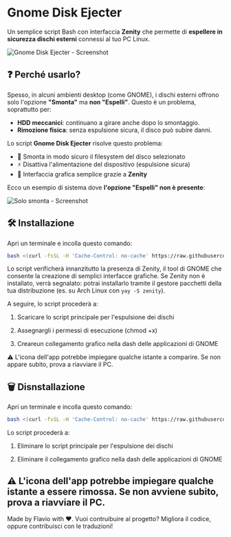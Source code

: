 # Gnome Disk Ejecter

Un semplice script Bash con interfaccia **Zenity** che permette di **espellere in sicurezza dischi esterni** connessi al tuo PC Linux.


![Gnome Disk Ejecter - Screenshot](https://github.com/user-attachments/assets/906400eb-3f43-403f-838c-47f317f2daec)



## ❓ Perché usarlo?

Spesso, in alcuni ambienti desktop (come GNOME), i dischi esterni offrono solo l'opzione **"Smonta"** ma **non "Espelli"**. Questo è un problema, soprattutto per:

- **HDD meccanici**: continuano a girare anche dopo lo smontaggio.
- **Rimozione fisica**: senza espulsione sicura, il disco può subire danni.

Lo script **Gnome Disk Ejecter** risolve questo problema:

- 📂 Smonta in modo sicuro il filesystem del disco selezionato  
- ⚡ Disattiva l'alimentazione del dispositivo (espulsione sicura)  
- 🧠 Interfaccia grafica semplice grazie a **Zenity**

Ecco un esempio di sistema dove **l'opzione "Espelli" non è presente**:

![Solo smonta - Screenshot](https://github.com/user-attachments/assets/05ba6619-2902-4f21-b3a1-55526945b061)

    

## 🛠️ Installazione

Apri un terminale e incolla questo comando:

```bash
bash <(curl -fsSL -H 'Cache-Control: no-cache' https://raw.githubusercontent.com/Flavio-coding/gnome-disk-ejecter/main/installer.sh)
```
Lo script verificherà innanzitutto la presenza di Zenity, il tool di GNOME che consente la creazione di semplici interfacce grafiche.
Se Zenity non è installato, verrà segnalato: potrai installarlo tramite il gestore pacchetti della tua distribuzione (es. su Arch Linux con `yay -S zenity`).

A seguire, lo script procederà a:
1. Scaricare lo script principale per l'espulsione dei dischi

2. Assegnargli i permessi di esecuzione (chmod +x)
    
3. Creareun collegamento grafico nella dash delle applicazioni di GNOME
    
⚠️   L'icona dell'app potrebbe impiegare qualche istante a comparire. Se non appare subito, prova a riavviare il PC.

    
## 🗑️ Disnstallazione

Apri un terminale e incolla questo comando:

```bash
bash <(curl -fsSL -H 'Cache-Control: no-cache' https://raw.githubusercontent.com/Flavio-coding/gnome-disk-ejecter/main/uninstaller.sh)
```
Lo script procederà a:
1. Eliminare lo script principale per l'espulsione dei dischi
    
2. Eliminare il collegamento grafico nella dash delle applicazioni di GNOME
    
⚠️   L'icona dell'app potrebbe impiegare qualche istante a essere rimossa. Se non avviene subito, prova a riavviare il PC.
---

Made by Flavio with ❤️.
  Vuoi contruibuire al progetto? Migliora il codice, oppure contribuisci con le traduzioni!
